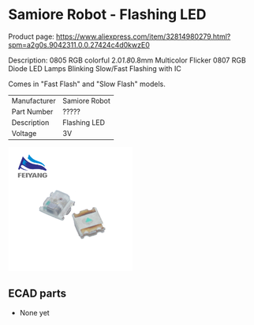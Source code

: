 Samiore Robot - Flashing LED
============================

Product page: <https://www.aliexpress.com/item/32814980279.html?spm=a2g0s.9042311.0.0.27424c4d0kwzE0>

Description: 0805 RGB colorful 2.0*1.8*0.8mm Multicolor Flicker 0807 RGB Diode LED Lamps Blinking Slow/Fast Flashing with IC

Comes in "Fast Flash" and "Slow Flash" models.

|               |               |
| ------------- | ------------- |
| Manufacturer  | Samiore Robot |
| Part Number   | ?????         |
| Description   | Flashing LED  |
| Voltage       | 3V            |

<img width="50%" src="Samiore Robot - Flashing LED.jpg"/>

ECAD parts
----------

* None yet
